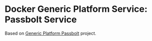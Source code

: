 # Docker Generic Platform Service: Passbolt Service

Based on [Generic Platform Passbolt](https://github.com/ayudadigital/gp-passbolt) project.
